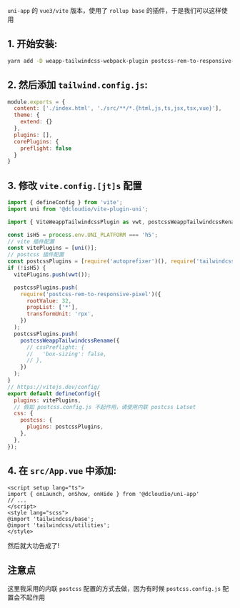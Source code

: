 `uni-app` 的 `vue3/vite` 版本，使用了 `rollup base` 的插件，于是我们可以这样使用

## 1. 开始安装:

```bash
yarn add -D weapp-tailwindcss-webpack-plugin postcss-rem-to-responsive-pixel tailwindcss postcss autoprefixer
```

## 2. 然后添加 `tailwind.config.js`:

```js
module.exports = {
  content: ['./index.html', './src/**/*.{html,js,ts,jsx,tsx,vue}'],
  theme: {
    extend: {}
  },
  plugins: [],
  corePlugins: {
    preflight: false
  }
}
```

## 3. 修改 `vite.config.[jt]s` 配置

```js
import { defineConfig } from 'vite';
import uni from '@dcloudio/vite-plugin-uni';

import { ViteWeappTailwindcssPlugin as vwt, postcssWeappTailwindcssRename } from 'weapp-tailwindcss-webpack-plugin'

const isH5 = process.env.UNI_PLATFORM === 'h5';
// vite 插件配置
const vitePlugins = [uni()];
// postcss 插件配置
const postcssPlugins = [require('autoprefixer')(), require('tailwindcss')()];
if (!isH5) {
  vitePlugins.push(vwt());

  postcssPlugins.push(
    require('postcss-rem-to-responsive-pixel')({
      rootValue: 32,
      propList: ['*'],
      transformUnit: 'rpx',
    })
  );
  postcssPlugins.push(
    postcssWeappTailwindcssRename({
      // cssPreflight: {
      //   'box-sizing': false,
      // },
    })
  );
}
// https://vitejs.dev/config/
export default defineConfig({
  plugins: vitePlugins,
  // 假如 postcss.config.js 不起作用，请使用内联 postcss Latset
  css: {
    postcss: {
      plugins: postcssPlugins,
    },
  },
});

```

## 4. 在 `src/App.vue` 中添加:

```vue
<script setup lang="ts">
import { onLaunch, onShow, onHide } from '@dcloudio/uni-app'
// ...
</script>
<style lang="scss">
@import 'tailwindcss/base';
@import 'tailwindcss/utilities';
</style>
```

然后就大功告成了!

## 注意点

这里我采用的内联 `postcss` 配置的方式去做，因为有时候 `postcss.config.js` 配置会不起作用